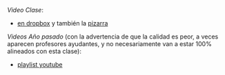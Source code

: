
*Video Clase*: 
- [en dropbox](https://drive.google.com/file/d/1Nf2ZHq-5N2aOp2UdjBHSuvtQzVa1qxC9/view?usp=sharing) y también la [pizarra](https://drive.google.com/file/d/1Z5odzZ5dr4DJTlHvy3sQCNWqCVWC6z14/view?usp=sharing)

*Videos Año pasado* (con la advertencia de que la calidad es peor, a veces aparecen profesores ayudantes, y no necesariamente van a estar 100% alineados con esta clase): 
- [playlist youtube](https://www.youtube.com/watch?v=a6VZYlY_vao&list=PLeLV_ztnnBSi8XKUX5V0NRwXTtGePzjoK)
